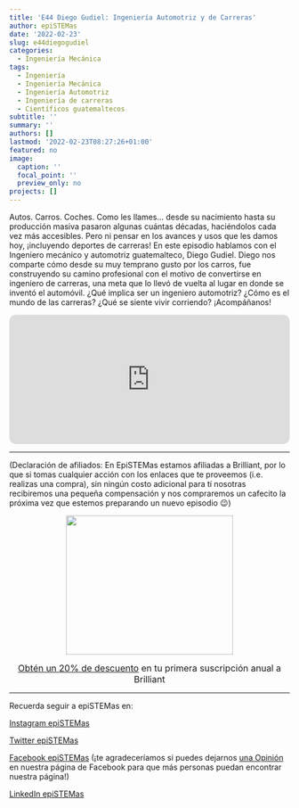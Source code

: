 ```yaml
---
title: 'E44 Diego Gudiel: Ingeniería Automotriz y de Carreras'
author: epiSTEMas
date: '2022-02-23'
slug: e44diegogudiel
categories:
  - Ingeniería Mecánica
tags:
  - Ingeniería
  - Ingeniería Mecánica
  - Ingeniería Automotriz
  - Ingeniería de carreras
  - Científicos guatemaltecos
subtitle: ''
summary: ''
authors: []
lastmod: '2022-02-23T08:27:26+01:00'
featured: no
image:
  caption: ''
  focal_point: ''
  preview_only: no
projects: []
---
```


Autos. Carros. Coches. Como les llames... desde su nacimiento hasta su producción masiva pasaron algunas cuántas décadas, haciéndolos cada vez más accesibles. Pero ni pensar en los avances y usos que les damos hoy, ¡incluyendo deportes de carreras! En este episodio hablamos con el Ingeniero mecánico y automotriz guatemalteco, Diego Gudiel. Diego nos comparte cómo desde su muy temprano gusto por los carros, fue construyendo su camino profesional con el motivo de convertirse en ingeniero de carreras, una meta que lo llevó de vuelta al lugar en donde se inventó el automóvil. ¿Qué implica ser un ingeniero automotriz? ¿Cómo es el mundo de las carreras? ¿Qué se siente vivir corriendo? ¡Acompáñanos!

<iframe style="border-radius:12px" src="https://open.spotify.com/embed/episode/22yeOvQQNZsndd7HfRItUc?utm_source=generator" width="100%" height="232" frameBorder="0" allowfullscreen="" allow="autoplay; clipboard-write; encrypted-media; fullscreen; picture-in-picture"></iframe>

- - - - -

(Declaración de afiliados: En EpiSTEMas estamos afiliadas a Brilliant, por lo que si tomas cualquier acción con los enlaces que te proveemos (i.e. realizas una compra), sin ningún costo adicional para tí nosotras recibiremos una pequeña compensación y nos compraremos un cafecito la próxima vez que estemos preparando un nuevo episodio 😉)

<center>
<a href="https://brilliant.sjv.io/c/2994553/1003364/12858?subId1=epiSTEMas&u=http%3A%2F%2Fbrilliant.org%2Fimpactnetwork%2F%3Firclickid%3D%7Bclickid%7D%26utm_medium%3Daffiliates%26utm_campaign%3D%7Birpid%7D%26utm_source%3D%7Bmp_value1%7D%26utm_content%3D%7Btimestamp%7D_%7Biradtype%7D_%7Biradname%7D%26utm_term%3D%7Bmp_value2%7D" target="_top" id="1003364"><img src="//a.impactradius-go.com/display-ad/12858-1003364" border="0" alt="" width="300" height="250"/></a><img height="0" width="0" src="https://imp.pxf.io/i/2994553/1003364/12858?subId1=epiSTEMas" style="position:absolute;visibility:hidden;" border="1" />


<font size="3"> [Obtén un 20% de descuento](https://brilliant.sjv.io/c/2994553/1003358/12858?subId1=EpiSTEMas&u=http%3A%2F%2Fbrilliant.org%2Fimpactnetwork%2F) en tu primera suscripción anual a Brilliant </font> 
</center>


- - - - -

Recuerda seguir a epiSTEMas en:

[Instagram epiSTEMas](https://www.instagram.com/epistemas/)  

[Twitter epiSTEMas](https://twitter.com/epiSTEMas_Pod)

[Facebook epiSTEMas](https://www.facebook.com/epiSTEMasPod) (¡te agradeceríamos si puedes dejarnos [una Opinión](https://www.facebook.com/epiSTEMasPod/reviews/) en nuestra página de Facebook para que más personas puedan encontrar nuestra página!)

[LinkedIn epiSTEMas](https://www.linkedin.com/company/epistemas-podcast/)

